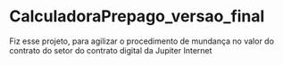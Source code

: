 # CalculadoraPrepago_versao_final
 Fiz esse projeto, para agilizar o procedimento de mundança no valor do contrato do setor do contrato digital da Jupiter Internet

